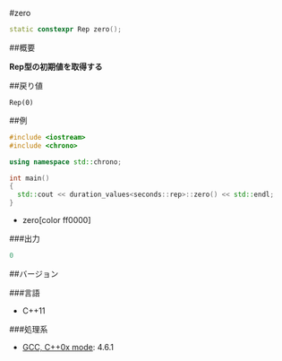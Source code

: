 #zero
```cpp
static constexpr Rep zero();
```

##概要

<b>Rep型の初期値を取得する</b>


##戻り値

`Rep(0)`

##例

```cpp
#include <iostream>
#include <chrono>

using namespace std::chrono;

int main()
{
  std::cout << duration_values<seconds::rep>::zero() << std::endl;
}
```
* zero[color ff0000]

###出力

```cpp
0
```

##バージョン


###言語


- C++11



###処理系

- [GCC, C++0x mode](/implementation#gcc.md): 4.6.1<h4></h4>

